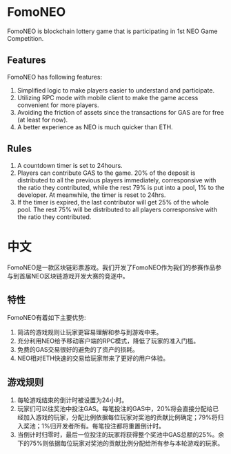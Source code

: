 # FomoNEO

FomoNEO is blockchain lottery game that is participating in 1st NEO Game Competition.

## Features

FomoNEO has following features:

1. Simplified logic to make players easier to understand and participate.
2. Utilizing RPC mode with mobile client to make the game access convenient for more players. 
3. Avoiding the friction of assets since the transactions for GAS are for free (at least for now).
4. A better experience as NEO is much quicker than ETH.

## Rules

1. A countdown timer is set to 24hours. 
2. Players can contribute GAS to the game. 20% of the deposit is distributed to all the previous players immediately, corresponsive with the ratio they contributed, while the rest 79% is put into a pool, 1% to the developer. At meanwhile, the timer is reset to 24hrs.
3. If the timer is expired, the last contributor will get 25% of the whole pool. The rest 75% will be distributed to all players corresponsive with the ratio they contributed. 



# 中文

FomoNEO是一款区块链彩票游戏。我们开发了FomoNEO作为我们的参赛作品参与到首届NEO区块链游戏开发大赛的竞逐中。

## 特性

FomoNEO有着如下主要优势:

1. 简洁的游戏规则让玩家更容易理解和参与到游戏中来。
2. 充分利用NEO给予移动客户端的RPC模式，降低了玩家的准入门槛。 
3. 免费的GAS交易很好的避免的了资产的损耗。
4. NEO相对ETH快速的交易给玩家带来了更好的用户体验。

## 游戏规则

1. 每轮游戏结束的倒计时被设置为24小时。
2. 玩家们可以往奖池中投注GAS。每笔投注的GAS中，20%将会直接分配给已经加入游戏的玩家，分配比例依据每位玩家对奖池的贡献比例确定；79%将归入奖池；1%归开发者所有。每笔投注都将重置倒计时。
3. 当倒计时归零时，最后一位投注的玩家将获得整个奖池中GAS总额的25%。余下的75%则依据每位玩家对奖池的贡献比例分配给所有参与本轮游戏的玩家。
